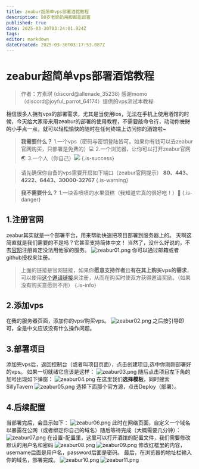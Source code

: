 ```yaml
---
title: zeabur超简单vps部署酒馆教程
description: 80岁老奶奶用脚都能部署
published: true
date: 2025-03-30T03:24:01.924Z
tags: 
editor: markdown
dateCreated: 2025-03-30T03:17:53.087Z
---
```


# zeabur超简单vps部署酒馆教程
> 作者：方素琪 (discord@allenade_35238)
感谢momo（discord@joyful_parrot_64174）提供的vps测试本教程

相信很多人拥有vps的部署需求，尤其是当使用ios，无法在手机上使用酒馆的时候，今天给大家带来用zeabur的部署的使用教程，不需要敲命令行，动动你~~发财的~~小手点一点，就可以轻松愉快的随时在任何终端上访问你的酒馆啦~

> **我需要什么？**
> 1.一个vps（密码与密钥登陆皆可。如果你有钱可以去zeabur官网购买，只部署是免费的）💻
> 2.一个浏览器，让你可以打开zeabur官网🌏
> 3.一个人（你自己）<img class=emoji src=https://www.emojiall.com/images/60/blobmoji/emoji_u1f60e.png >
{.is-success}

> 请先确保你自备的vps需要开启如下端口（zeabur官网提示）
> **80、443、4222、6443、30000-32767**
{.is-warning}


> **我不需要什么？**
> 1.一块香喷喷的水果蛋糕（我知道它真的很好吃！）🍰
{.is-danger}

## 1.注册官网
zeabur其实就是一个部署平台，用来帮助快速把项目部署到服务器上的。
天啊这简直就是我们需要的不是吗？它甚至支持简体中文！
当然了，没什么好说的，不去[官网](https://zeabur.com/zh-CN)注册肯定没法用他家的服务。
![zeabur01.png](/all_upload_files_should_in_here/sandbox_area/fangsuqi/zeabur/zeabur01.png)
你可以通过邮箱或者github授权来注册。
> 上面的链接是官网链接，如果你**愿意支持作者**且**有在其上购买vps的需求**，可以使用[这个邀请链接](https://zeabur.com/referral?referralCode=fangsuqi)来注册，从而在购买时使双方获得邀请奖励。（如果没有购买意愿则不用）
{.is-info}

## 2.添加vps
在我的服务器页面，添加你的vps/购买vps。
![zeabur02.png](/all_upload_files_should_in_here/sandbox_area/fangsuqi/zeabur/zeabur02.png)
之后按引导即可，全是中文应该没有什么操作问题。

## 3.部署项目
添加完vps后，返回控制台（或者叫项目页面），点击创建项目,选中你刚刚部署好的vps。
如果一切就绪它应该是这样：
![zeabur03.png](/all_upload_files_should_in_here/sandbox_area/fangsuqi/zeabur/zeabur03.png)
随后点击项目左下角的加号出现如下弹窗：
![zeabur04.png](/all_upload_files_should_in_here/sandbox_area/fangsuqi/zeabur/zeabur04.png)
在这里我们**选择模板**，同时搜索SillyTavern
![zeabur05.png](/all_upload_files_should_in_here/sandbox_area/fangsuqi/zeabur/zeabur05.png)
选择下面那个官方源，点击Deploy（部署）。

## 4.后续配置
当部署完后，会显示如下：
![zeabur06.png](/all_upload_files_should_in_here/sandbox_area/fangsuqi/zeabur/zeabur06.png)
此时在网络页面，自定义一个域名以暴露在公网（或者绑定你自己的域名）随后等待完成（大概需要几分钟）：
![zeabur07.png](/all_upload_files_should_in_here/sandbox_area/fangsuqi/zeabur/zeabur07.png)
在设置-配置里，这里可以打开酒馆的配置文件，我们需要修改默认的用户名和密码
![zeabur08.png](/all_upload_files_should_in_here/sandbox_area/fangsuqi/zeabur/zeabur08.png)
![zeabur09.png](/all_upload_files_should_in_here/sandbox_area/fangsuqi/zeabur/zeabur09.png)
修改红框里的内容，username后面是用户名，password后面是密码。
最后，在浏览器的地址栏输入你的域名，部署完成。
![zeabur10.png](/all_upload_files_should_in_here/sandbox_area/fangsuqi/zeabur/zeabur10.png)
![zeabur11.png](/all_upload_files_should_in_here/sandbox_area/fangsuqi/zeabur/zeabur11.png)